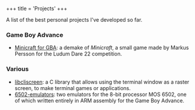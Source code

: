 +++
title = 'Projects'
+++

A list of the best personal projects I've developed so far.

### Game Boy Advance
- [Minicraft for GBA](minicraft-gba): a demake of *Minicraft*, a small
  game made by Markus Persson for the Ludum Dare 22 competition.

### Various
- [libcliscreen](libcliscreen): a C library that allows using the
  terminal window as a raster screen, to make terminal games or
  applications.
- [6502-emulators](6502-emulators): two emulators for the 8-bit
  processor MOS 6502, one of which written entirely in ARM assembly for
  the Game Boy Advance.

